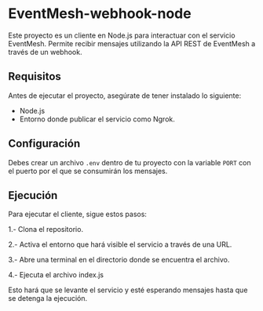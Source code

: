 # EventMesh-webhook-node

Este proyecto es un cliente en Node.js para interactuar con el servicio EventMesh. Permite recibir mensajes utilizando la API REST de EventMesh a través de un webhook.

## Requisitos

Antes de ejecutar el proyecto, asegúrate de tener instalado lo siguiente:
- Node.js
- Entorno donde publicar el servicio como Ngrok.

## Configuración

Debes crear un archivo `.env` dentro de tu proyecto con la variable `PORT` con el puerto por el que se consumirán los mensajes.

## Ejecución

Para ejecutar el cliente, sigue estos pasos:

1.- Clona el repositorio.

2.- Activa el entorno que hará visible el servicio a través de una URL.

3.- Abre una terminal en el directorio donde se encuentra el archivo.

4.- Ejecuta el archivo index.js

Esto hará que se levante el servicio y esté esperando mensajes hasta que se detenga la ejecución.
